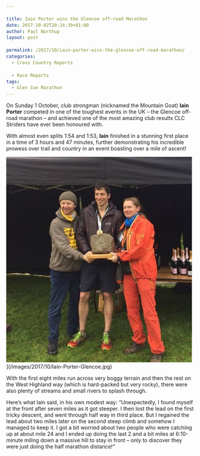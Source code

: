 ```yaml
---

title: Iain Porter wins the Glencoe off-road Marathon
date: 2017-10-02T20:24:39+01:00
author: Paul Northup
layout: post

permalink: /2017/10/iain-porter-wins-the-glencoe-off-road-marathon/
categories:
  - Cross Country Reports

  - Race Reports
tags:
  - Glen Coe Marathon
---
```

On Sunday 1 October, club strongman (nicknamed the Mountain Goat) **Iain Porter** competed in one of the toughest events in the UK – the Glencoe off-road marathon – and achieved one of the most amazing club results CLC Striders have ever been honoured with.

With almost even splits 1:54 and 1:53, **Iain** finished in a stunning first place in a time of 3 hours and 47 minutes, further demonstrating his incredible prowess over trail and country in an event boasting over a mile of ascent!

<img class=" size-full" src="/images/2017/10/Iain-Porter-Glencoe.jpg" alt="Iain-Porter-Glencoe" width="499" height="553" />](/images/2017/10/Iain-Porter-Glencoe.jpg)

With the first eight miles run across very boggy terrain and then the rest on the West Highland way (which is hard-packed but very rocky), there were also plenty of streams and small rivers to splash through.

Here’s what Iain said, in his own modest way: “Unexpectedly, I found myself at the front after seven miles as it got steeper. I then lost the lead on the first tricky descent, and went through half way in third place. But I regained the lead about two miles later on the second steep climb and somehow I managed to keep it. I got a bit worried about two people who were catching up at about mile 24 and I ended up doing the last 2 and a bit miles at 6:10-minute miling down a massive hill to stay in front – only to discover they were just doing the half marathon distance!”